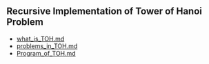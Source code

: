 ## Recursive Implementation of Tower of Hanoi Problem

* [what_is_TOH.md](https://github.com/roopali-1/winter-of-contributing/files/7309342/what_is_TOH.md)<br>
* [problems_in_TOH.md](https://github.com/roopali-1/winter-of-contributing/files/7309345/problems_in_TOH.md)<br>
* [Program_of_TOH.md](https://github.com/roopali-1/winter-of-contributing/files/7309346/Program_of_TOH.md)
